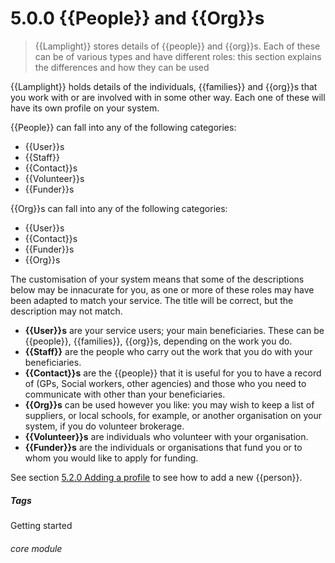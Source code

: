 # 5.0.0 {{People}} and {{Org}}s

> {{Lamplight}} stores details of {{people}} and {{org}}s. Each of these can be of various types and have different roles: this section explains the differences and how they can be used

{{Lamplight}} holds details of the individuals, {{families}} and {{org}}s that you work with or are involved with in some other way. Each one of these will have its own profile on your system. 

{{People}} can fall into any of the following categories:

  * {{User}}s
  * {{Staff}}
  * {{Contact}}s
  * {{Volunteer}}s
  * {{Funder}}s

{{Org}}s can fall into any of the following categories:

  * {{User}}s
  * {{Contact}}s
  * {{Funder}}s
  * {{Org}}s
  
The customisation of your system means that some of the descriptions below may be innacurate for you, as one or more of these roles may have been adapted to match your service.  The title will be correct, but the description may not match.

- **{{User}}s** are your service users; your main beneficiaries. These can be {{people}}, {{families}}, {{org}}s, depending on the work you do. 
- **{{Staff}}** are the people who carry out the work that you do with your beneficiaries. 
- **{{Contact}}s** are the {{people}} that it is useful for you to have a record of (GPs, Social workers, other agencies) and those who you need to communicate with other than your beneficiaries.
- **{{Org}}s** can be used however you like: you may wish to keep a list of suppliers, or local schools, for example, or another organisation on your system, if you do volunteer brokerage.
- **{{Volunteer}}s** are individuals who volunteer with your organisation.
- **{{Funder}}s** are the individuals or organisations that fund you or to whom you would like to apply for funding.

See section [5.2.0  Adding a profile](/help/index/p/5.2.0) to see how to add a new {{person}}. 


##### Tags
Getting started

###### core module

